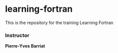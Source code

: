 # learning-fortran

This is the repository for the training Learning Fortran

### Instructor

**Pierre-Yves Barriat**
